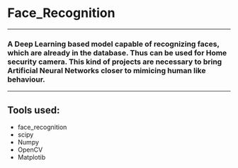 # Face_Recognition

---

### A Deep Learning based model capable of recognizing faces, which are already in the database. Thus can be used for Home security camera. This kind of projects are necessary to bring Artificial Neural Networks closer to mimicing human like behaviour. 

---

## Tools used:

- face_recognition 
- scipy
- Numpy
- OpenCV
- Matplotib
